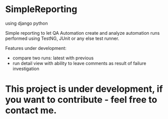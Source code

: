 # SimpleReporting
using django python

Simple reporting to let QA Automation create and analyze automation runs performed using TestNG, JUnit or any else test runner.

Features under development:
  - compare two runs: latest with previous
  - run detail view with ability to leave comments as result of failure investigation

# This project is under development, if you want to contribute - feel free to contact me.
